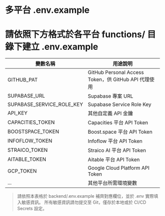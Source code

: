 # 多平台 .env.example
# 請依照下方格式於各平台 functions/ 目錄下建立 .env.example

| 變數名稱                | 用途說明                                 |
|------------------------|------------------------------------------|
| GITHUB_PAT             | GitHub Personal Access Token，供 GitHub API 代理使用 |
| SUPABASE_URL           | Supabase 專案 URL                        |
| SUPABASE_SERVICE_ROLE_KEY | Supabase Service Role Key               |
| API_KEY                | 其他自定義 API 金鑰                      |
| CAPACITIES_TOKEN       | Capacities 平台 API Token                |
| BOOSTSPACE_TOKEN       | Boost.space 平台 API Token               |
| INFOFLOW_TOKEN         | Infoflow 平台 API Token                  |
| STRAICO_TOKEN          | Straico AI 平台 API Token                |
| AITABLE_TOKEN          | Aitable 平台 API Token                   |
| GCP_TOKEN              | Google Cloud Platform API Token          |
| ...                    | 其他平台所需環境變數                     |

> 請依照本表格於 backend/.env.example 補齊對應欄位，並於 .env 實際填入敏感資訊。
> 所有敏感資訊請勿提交至 Git，僅存於本地或於 CI/CD Secrets 設定。
